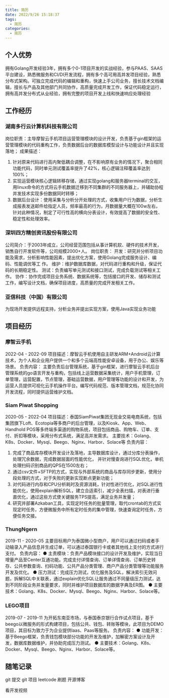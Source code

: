 ```yaml
---
title: 简历
date: 2022/9/26 15:18:37
tags:
  - 简历
categories:
  - 简历
---
```



## 个人优势
拥有Golang开发经验3年，拥有多个0-1项目开发的实战经验，参与PAAS、SAAS平台建设，熟悉微服务和CI/DI开发流程，拥有多个高可用高并发项目经验，熟悉分布式架构。可独立完成代码的编辑和重构，快速上手公司业务，擅长技术文档编辑，擅长与产品及其他部门共同协作，高质量完成开发工作，保证代码稳定运行，拥有高并发分布式从业经验，拥有完整的项目开发上线和快速响应处理经验

## 工作经历
### 湖南多行云计算机科技有限公司 
岗位职责：主导摩智云手机项目运营管理模块的设计开发，负责基于gin框架的运营管理模块的代码重构工作，负责数据后台的数据库模型设计与功能设计并且实现落地；
成果描述：
1.	针对原来代码进行高内聚低耦合调整，在不影响原有业务的情况下，聚合相同功能代码，同时单元测试覆盖率提升了42%，核心逻辑注释覆盖率达到100%；
2.	实现运营模块核心逻辑转移存储，通过实现golang和服务器terminal的交互，用linux命令的方式将云手机数据迁移到不同集群的不同服务器上，并辅助协程并发技术实现多份数据同时转移；
3.	数据后台设计：使用采集与分析分开处理的方式，收集用户行为数据，分析生成报表发送邮件给指定人员，频率最高的行为，月数据量大概在100w左右，针对此种情况，制定了可行性高的横向分表设计，有效提高了数据的安全性、稳定性和处理效率。

###  深圳四方精创资讯股份有限公司
公司简介：于2003年成立，公司经营范围包括从事计算机软、硬件的技术开发，销售自行开发软件等，公司规模2000+人。
岗位职责：
开发：研究并分析项目功能及需求，分析影响性能因素，提出优化方案，使用Golang完成服务设计、编码、性能调优等工
作。 
维护：维护数据库数据，对代码进行重构和升级，保证代码的长期稳定性。
测试：负责编写单元测试和接口测试，完成负载测试等相关工作。
协作：协作完成项目业务系统、数据系统等，包括接口的开发、储存和测试工作，编写设计文档，确保项目进度，高质量的完成开发相关工作。

### 亚信科技（中国）有限公司
为现场开发提供远程支持，分析业务并提出实现方案，使用Java实现业务功能


## 项目经历
### 摩智云手机  
2022-04 - 2022-09
项目描述：摩智云手机使用自主研发ARM+Android云计算技术，为个人和企业用户提供一个和多个云端高性能安卓设备，用于办公、娱乐等场景。
负责内容：
主要负责后台管理系统，基于gin框架，进行摩智云手机后台管理系统的go语言开发与重构，包括线上运营数据采集统计，用户手机管理，订单管理，运营配置，节点管理，基础运营数据，用户管理等功能的设计和开发，为运营人员提供可视化云手机操作平台。编写代码规范、版本管理文档，规范化协同开发流程，同时提供运营维护文档。

### Siam Piwat Shopping
2020-05 - 2022-04
项目描述：泰国SiamPiwat集团无现金交易电商系统，包括集团旗下Loft、Ecotopia等多商户的后台管理，以及Kiosk、App、Web、Handhold POS等多终端多渠道的购物系统，项目包括商品、购物车、订单、支付、折扣等模块，采用分布式系统，满足高并发需求。
主要技术：Golang、K8s、Docker、Mysql、Beego、Nginx、Harbor、Solace等
负责内容：
1.	完成了商品库存模块开发设计及落地，主导数据库设计，通过分库分表操作，处理冗余数据，完成数据层面的性能优化， 并针对慢查询进行SQL优化，单机处理扫码识别商品的QPS在1500左右；
2.	通过csv文件+SFTP的方式，实现与外部系统的商品与库存同步更新，使用分段处理的方式，对于失败的更新实现断点更新功能；
3.	对代码进行内存和CPU分析耗时及资源消耗，针对性进行优化，对SQL进行性能优化，使用explain解析SQL，建立合适索引，减少全表扫描，对表进行垂直优化，通过这些方式使关键服务TPS提高，满足业务并发量；
4.	研究并部署Azkaban工具，实现定时任务的批量管理，取代crontab的方式实现定时任务，方便微服务中所有定时任务的集中管理，快速查询定时任务，方便任务交接。

### ThungNgern
2019-11 - 2020-05
主要目标用户为泰国微小型商户，用户可以通过扫码或者手动输录入产品信息并生成订单，可以通过泰国银行卡或者其他线上支付的方式进行支付。 
负责内容：
● 主责模块：负责产品模块接口的设计开发及维护，实现当日增量产品至Center互通功能。完成支付详情查询、订单详情查询、订单历史转存、公共参数查询、扫码功能、公共产品分类管理、商户产品分类管理等功能服务开发及优化。
● 压力测试：完成压力测试，优化服务及SQL，解决索引无效问题，拆解SQL中关联表，通过explain优化SQL让服务通过不同量级压力测试，达到不同阶段业务并发量要求，同时并维护项目数据库的数据字典及ER图。
● 主要技术：Golang、K8s、Docker、Mysql、Beego、Nginx、Harbor、Solace等。


### LEGO项目
2019-07 - 2019-11
为开拓东南亚市场，与泰国泰京银行合作试点项目，基于beego以微服务的形式构建项目，包括公共、钱包、转账等模块，此项目为DEMO项目，其目标为致力于为企业提供Iaas、Paas等服务。
负责内容：
● 功能开发：基于Beego框架，负责钱包模块部分功能的开发及维护，加解密方案设计及开发，数据库数据维护，并协助完成压力测试。
● 主要技术：Golang、K8s、Docker、Mysql、Beego、Nginx、Harbor、Solace等。


## 随笔记录
git 提交
git 项目
leetcode 刷题
开源博客

看开发视频